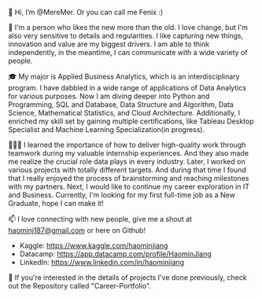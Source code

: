 👋 
Hi, I’m @MereMer. Or you can call me Fenix :)

👀 
I'm a person who likes the new more than the old. I love change, but I'm also very sensitive to details and regularities. I like capturing new things, innovation and value are my biggest drivers. I am able to think independently, in the meantime, I can communicate with a wide variety of people.

🎓 
My major is Applied Business Analytics, which is an interdisciplinary program. I have dabbled in a wide range of applications of Data Analytics for various purposes. Now I am diving deeper into Python and Programming, SQL and Database, Data Structure and Algorithm, Data Science, Mathematical Statistics, and Cloud Architecture. Additionally, I enriched my skill set by gaining multiple certifications, like Tableau Desktop Specialist and Machine Learning Specialization(in progress). 

👩🏻‍💼 
I learned the importance of how to deliver high-quality work through teamwork during my valuable internship experiences. And they also made me realize the crucial role data plays in every industry. Later, I worked on various projects with totally different targets. And during that time I found that I really enjoyed the process of brainstorming and reaching milestones with my partners. Next, I would like to continue my career exploration in IT and Business. Currently, I'm looking for my first full-time job as a New Graduate, hope I can make it!

📫 
I love connecting with new people, give me a shout at haominj187@gmail.com or here on Github!

- Kaggle: https://www.kaggle.com/haominjiang
- Datacamp: https://app.datacamp.com/profile/HaominJiang
- LinkedIn: https://www.linkedin.com/in/haominjiang

🧰
If you're interested in the details of projects I've done previously, check out the Repository called "Career-Portfolio".



<!---
MereMer/MereMer is a ✨ special ✨ repository because its `README.md` (this file) appears on your GitHub profile.
You can click the Preview link to take a look at your changes.
--->
